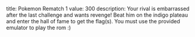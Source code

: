 title: Pokemon Rematch 1
value: 300
description: Your rival is embarrassed after the last challenge and wants revenge! Beat him on the indigo plateau and enter the hall of fame to get the flag(s).
You must use the provided emulator to play the rom :)